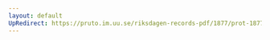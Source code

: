 ```yaml
---
layout: default
UpRedirect: https://pruto.im.uu.se/riksdagen-records-pdf/1877/prot-1877--ak--023/prot-1877--ak--023_046.pdf
---
```

